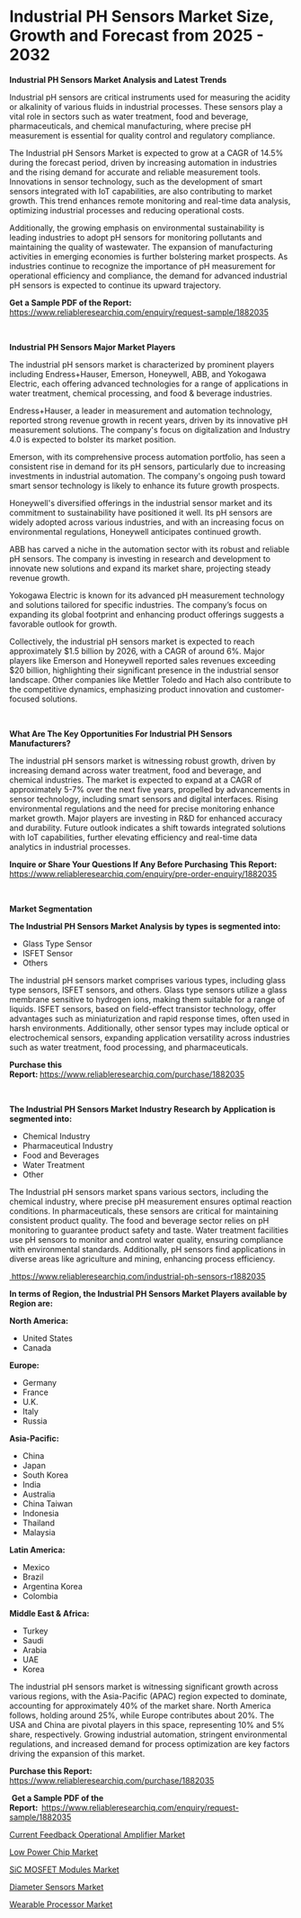 <p><h1>Industrial PH Sensors Market Size, Growth and Forecast from 2025 - 2032</h1></p><p><strong>Industrial PH Sensors Market Analysis and Latest Trends</strong></p>
<p><p>Industrial pH sensors are critical instruments used for measuring the acidity or alkalinity of various fluids in industrial processes. These sensors play a vital role in sectors such as water treatment, food and beverage, pharmaceuticals, and chemical manufacturing, where precise pH measurement is essential for quality control and regulatory compliance.</p><p>The Industrial pH Sensors Market is expected to grow at a CAGR of 14.5% during the forecast period, driven by increasing automation in industries and the rising demand for accurate and reliable measurement tools. Innovations in sensor technology, such as the development of smart sensors integrated with IoT capabilities, are also contributing to market growth. This trend enhances remote monitoring and real-time data analysis, optimizing industrial processes and reducing operational costs.</p><p>Additionally, the growing emphasis on environmental sustainability is leading industries to adopt pH sensors for monitoring pollutants and maintaining the quality of wastewater. The expansion of manufacturing activities in emerging economies is further bolstering market prospects. As industries continue to recognize the importance of pH measurement for operational efficiency and compliance, the demand for advanced industrial pH sensors is expected to continue its upward trajectory.</p></p>
<p><strong>Get a Sample PDF of the Report:&nbsp;</strong> <a href="https://www.reliableresearchiq.com/enquiry/request-sample/1882035?utm_campaign=1123&utm_medium=2&utm_source=Github&utm_content=ia&utm_term=11022025&utm_id=industrial-ph-sensors">https://www.reliableresearchiq.com/enquiry/request-sample/1882035</a></p>
<p>&nbsp;</p>
<p><strong>Industrial PH Sensors Major Market Players</strong></p>
<p><p>The industrial pH sensors market is characterized by prominent players including Endress+Hauser, Emerson, Honeywell, ABB, and Yokogawa Electric, each offering advanced technologies for a range of applications in water treatment, chemical processing, and food & beverage industries.</p><p>Endress+Hauser, a leader in measurement and automation technology, reported strong revenue growth in recent years, driven by its innovative pH measurement solutions. The company's focus on digitalization and Industry 4.0 is expected to bolster its market position.</p><p>Emerson, with its comprehensive process automation portfolio, has seen a consistent rise in demand for its pH sensors, particularly due to increasing investments in industrial automation. The company's ongoing push toward smart sensor technology is likely to enhance its future growth prospects.</p><p>Honeywell's diversified offerings in the industrial sensor market and its commitment to sustainability have positioned it well. Its pH sensors are widely adopted across various industries, and with an increasing focus on environmental regulations, Honeywell anticipates continued growth.</p><p>ABB has carved a niche in the automation sector with its robust and reliable pH sensors. The company is investing in research and development to innovate new solutions and expand its market share, projecting steady revenue growth.</p><p>Yokogawa Electric is known for its advanced pH measurement technology and solutions tailored for specific industries. The company’s focus on expanding its global footprint and enhancing product offerings suggests a favorable outlook for growth.</p><p>Collectively, the industrial pH sensors market is expected to reach approximately $1.5 billion by 2026, with a CAGR of around 6%. Major players like Emerson and Honeywell reported sales revenues exceeding $20 billion, highlighting their significant presence in the industrial sensor landscape. Other companies like Mettler Toledo and Hach also contribute to the competitive dynamics, emphasizing product innovation and customer-focused solutions.</p></p>
<p>&nbsp;</p>
<p><strong>What Are The Key Opportunities For Industrial PH Sensors Manufacturers?</strong></p>
<p><p>The industrial pH sensors market is witnessing robust growth, driven by increasing demand across water treatment, food and beverage, and chemical industries. The market is expected to expand at a CAGR of approximately 5-7% over the next five years, propelled by advancements in sensor technology, including smart sensors and digital interfaces. Rising environmental regulations and the need for precise monitoring enhance market growth. Major players are investing in R&D for enhanced accuracy and durability. Future outlook indicates a shift towards integrated solutions with IoT capabilities, further elevating efficiency and real-time data analytics in industrial processes.</p></p>
<p><strong>Inquire or Share Your Questions If Any Before Purchasing This Report:</strong> <a href="https://www.reliableresearchiq.com/enquiry/pre-order-enquiry/1882035?utm_campaign=1123&utm_medium=2&utm_source=Github&utm_content=ia&utm_term=11022025&utm_id=industrial-ph-sensors">https://www.reliableresearchiq.com/enquiry/pre-order-enquiry/1882035</a></p>
<p>&nbsp;</p>
<p><strong>Market Segmentation</strong></p>
<p><strong>The Industrial PH Sensors Market Analysis by types is segmented into:</strong></p>
<p><ul><li>Glass Type Sensor</li><li>ISFET Sensor</li><li>Others</li></ul></p>
<p><p>The industrial pH sensors market comprises various types, including glass type sensors, ISFET sensors, and others. Glass type sensors utilize a glass membrane sensitive to hydrogen ions, making them suitable for a range of liquids. ISFET sensors, based on field-effect transistor technology, offer advantages such as miniaturization and rapid response times, often used in harsh environments. Additionally, other sensor types may include optical or electrochemical sensors, expanding application versatility across industries such as water treatment, food processing, and pharmaceuticals.</p></p>
<p><strong>Purchase this Report:&nbsp;</strong><a href="https://www.reliableresearchiq.com/purchase/1882035?utm_campaign=1123&utm_medium=2&utm_source=Github&utm_content=ia&utm_term=11022025&utm_id=industrial-ph-sensors">https://www.reliableresearchiq.com/purchase/1882035</a></p>
<p>&nbsp;</p>
<p><strong>The Industrial PH Sensors Market Industry Research by Application is segmented into:</strong></p>
<p><ul><li>Chemical Industry</li><li>Pharmaceutical Industry</li><li>Food and Beverages</li><li>Water Treatment</li><li>Other</li></ul></p>
<p><p>The Industrial pH sensors market spans various sectors, including the chemical industry, where precise pH measurement ensures optimal reaction conditions. In pharmaceuticals, these sensors are critical for maintaining consistent product quality. The food and beverage sector relies on pH monitoring to guarantee product safety and taste. Water treatment facilities use pH sensors to monitor and control water quality, ensuring compliance with environmental standards. Additionally, pH sensors find applications in diverse areas like agriculture and mining, enhancing process efficiency.</p></p>
<p><a href="https://www.reliableresearchiq.com/industrial-ph-sensors-r1882035?utm_campaign=1123&utm_medium=2&utm_source=Github&utm_content=ia&utm_term=11022025&utm_id=industrial-ph-sensors">&nbsp;https://www.reliableresearchiq.com/industrial-ph-sensors-r1882035</a></p>
<p><strong>In terms of Region, the Industrial PH Sensors Market Players available by Region are:</strong></p>
<p>
    <p> <strong> North America: </strong>
        <ul>
            <li>United States</li>
            <li>Canada</li>
        </ul>
        </p> 
    <p> <strong> Europe: </strong>
        <ul>
            <li>Germany</li>
            <li>France</li>
            <li>U.K.</li>
            <li>Italy</li>
            <li>Russia</li>
        </ul>
        </p> 
    <p> <strong> Asia-Pacific: </strong>
        <ul>
            <li>China</li>
            <li>Japan</li>
            <li>South Korea</li>
            <li>India</li>
            <li>Australia</li>
            <li>China Taiwan</li>
            <li>Indonesia</li>
            <li>Thailand</li>
            <li>Malaysia</li>
        </ul>
        </p> 
    <p> <strong> Latin America: </strong>
        <ul>
            <li>Mexico</li>
            <li>Brazil</li>
            <li>Argentina Korea</li>
            <li>Colombia</li>
        </ul>
        </p> 
    <p> <strong> Middle East & Africa: </strong>
        <ul>
            <li>Turkey</li>
            <li>Saudi</li>
            <li>Arabia</li>
            <li>UAE</li>
            <li>Korea</li>
        </ul>
    </p>
    </p>
<p><p>The industrial pH sensors market is witnessing significant growth across various regions, with the Asia-Pacific (APAC) region expected to dominate, accounting for approximately 40% of the market share. North America follows, holding around 25%, while Europe contributes about 20%. The USA and China are pivotal players in this space, representing 10% and 5% share, respectively. Growing industrial automation, stringent environmental regulations, and increased demand for process optimization are key factors driving the expansion of this market.</p></p>
<p><strong>Purchase this Report: </strong><a href="https://www.reliableresearchiq.com/purchase/1882035?utm_campaign=1123&utm_medium=2&utm_source=Github&utm_content=ia&utm_term=11022025&utm_id=industrial-ph-sensors">https://www.reliableresearchiq.com/purchase/1882035</a></p>
<p>&nbsp;<strong>Get a Sample PDF of the Report:&nbsp;&nbsp;</strong><a href="https://www.reliableresearchiq.com/enquiry/request-sample/1882035?utm_campaign=1123&utm_medium=2&utm_source=Github&utm_content=ia&utm_term=11022025&utm_id=industrial-ph-sensors">https://www.reliableresearchiq.com/enquiry/request-sample/1882035</a></p>
<p><strong></strong></p>
<p><p><a href="https://github.com/cernelleogue48/Market-Research-Report-List-1/blob/main/current-feedback-operational-amplifier-market.md?utm_campaign=1123&utm_medium=2&utm_source=Github&utm_content=ia&utm_term=11022025&utm_id=industrial-ph-sensors">Current Feedback Operational Amplifier Market</a></p><p><a href="https://github.com/orielaudasfr/Market-Research-Report-List-1/blob/main/low-power-chip-market.md?utm_campaign=1123&utm_medium=2&utm_source=Github&utm_content=ia&utm_term=11022025&utm_id=industrial-ph-sensors">Low Power Chip Market</a></p><p><a href="https://github.com/pistosnashxo/Market-Research-Report-List-1/blob/main/sic-mosfet-modules-market.md?utm_campaign=1123&utm_medium=2&utm_source=Github&utm_content=ia&utm_term=11022025&utm_id=industrial-ph-sensors">SiC MOSFET Modules Market</a></p><p><a href="https://github.com/shamyzinniwl/Market-Research-Report-List-1/blob/main/diameter-sensors-market.md?utm_campaign=1123&utm_medium=2&utm_source=Github&utm_content=ia&utm_term=11022025&utm_id=industrial-ph-sensors">Diameter Sensors Market</a></p><p><a href="https://github.com/bulkagumanvv/Market-Research-Report-List-1/blob/main/wearable-processor-market.md?utm_campaign=1123&utm_medium=2&utm_source=Github&utm_content=ia&utm_term=11022025&utm_id=industrial-ph-sensors">Wearable Processor Market</a></p></p>